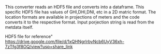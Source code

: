 This converter reads an HDF5 file and converts into a dataframe. This specific HDF5 file has values of GHI,DHI,DNI, etc in a 2D matric format. The location formats are available in projections of meters and the code converts it to the respective format. Input porjection string is read from the metdata itself.

HDF5 file for reference" https://drive.google.com/file/d/1xQHNgrlrbyNcb6UyV36xh-7zTfg3f8OQ/view?usp=share_link